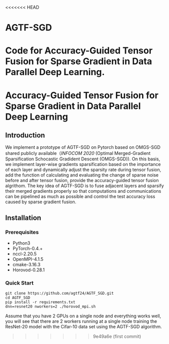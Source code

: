<<<<<<< HEAD
# AGTF-SGD
Code for Accuracy-Guided Tensor Fusion for Sparse Gradient in Data Parallel Deep Learning.
=======
# Accuracy-Guided Tensor Fusion for Sparse Gradient in Data Parallel Deep Learning
## Introduction
We implement a prototype of AGTF-SGD on Pytorch based on OMGS-SGD shared publicly available（*INFOCOM 2020* (Optimal Merged-Gradient Sparsification Schocastic Gradident Descent (OMGS-SGD)). On this basis, we implement layer-wise gradients sparsification based on the importance of each layer and dynamically adjust the sparsity rate during tensor fusion, add the function of calculating and evaluating the change of sparse noise before and after tensor fusion, provide the accuracy-guided tensor fusion algrithom. The key idea of AGTF-SGD is to fuse adjacent layers and sparsify their merged gradients properly so that computations and communications can be pipelined as much as possible and control the test accuracy loss caused by sparse gradient fusion.

## Installation
### Prerequisites
- Python3
- PyTorch-0.4.+
- nccl-2.20.5
- OpenMPI-4.1.5
- cmake-3.16.3
- Horovod-0.28.1

### Quick Start
```
git clone https://github.com/agtf24/AGTF_SGD.git
cd AGTF_SGD 
pip install -r requirements.txt
dnn=resnet20 nworkers=2 ./horovod_mpi.sh
```
Assume that you have 2 GPUs on a single node and everything works well, you will see that there are 2 workers running at a single node training the ResNet-20 model with the Cifar-10 data set using the AGTF-SGD algorithm.


>>>>>>> 9e49a6e (first commit)
